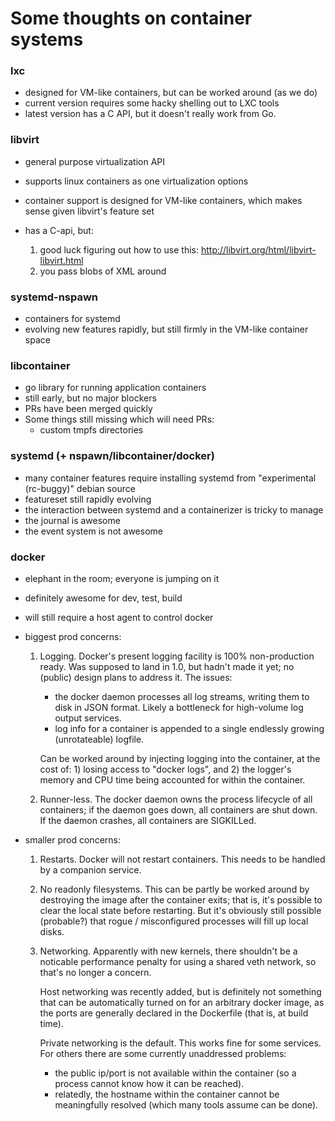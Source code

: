 # Some thoughts on container systems

### lxc

- designed for VM-like containers, but can be worked around (as we do)
- current version requires some hacky shelling out to LXC tools
- latest version has a C API, but it doesn't really work from Go.

### libvirt

- general purpose virtualization API
- supports linux containers as one virtualization options
- container support is designed for VM-like containers, which makes sense given libvirt's feature set
- has a C-api, but:

    1) good luck figuring out how to use this: http://libvirt.org/html/libvirt-libvirt.html
    2) you pass blobs of XML around

### systemd-nspawn

- containers for systemd
- evolving new features rapidly, but still firmly in the VM-like container space

### libcontainer

- go library for running application containers
- still early, but no major blockers
- PRs have been merged quickly
- Some things still missing which will need PRs:
  - custom tmpfs directories

### systemd (+ nspawn/libcontainer/docker)

- many container features require installing systemd from "experimental
  (rc-buggy)" debian source
- featureset still rapidly evolving
- the interaction between systemd and a containerizer is tricky to manage
- the journal is awesome
- the event system is not awesome

### docker

- elephant in the room; everyone is jumping on it
- definitely awesome for dev, test, build
- will still require a host agent to control docker
- biggest prod concerns:

  1. Logging. Docker's present logging facility is 100% non-production ready.
     Was supposed to land in 1.0, but hadn't made it yet; no (public) design
     plans to address it. The issues:

      - the docker daemon processes all log streams, writing them to disk in
        JSON format. Likely a bottleneck for high-volume log output services.
      - log info for a container is appended to a single endlessly growing
        (unrotateable) logfile.

     Can be worked around by injecting logging into the container, at the cost
     of: 1) losing access to "docker logs", and 2) the logger's memory and CPU
     time being accounted for within the container.

  2. Runner-less. The docker daemon owns the process lifecycle of all
     containers; if the daemon goes down, all containers are shut down. If the
     daemon crashes, all containers are SIGKILLed.

- smaller prod concerns:

  1. Restarts. Docker will not restart containers. This needs to be handled by
     a companion service.

  2. No readonly filesystems. This can be partly be worked around by destroying
     the image after the container exits; that is, it's possible to clear the
     local state before restarting. But it's obviously still possible
     (probable?) that rogue / misconfigured processes will fill up local disks.

  3. Networking. Apparently with new kernels, there shouldn't be a noticable
     performance penalty for using a shared veth network, so that's no longer a
     concern.

     Host networking was recently added, but is definitely not something that
     can be automatically turned on for an arbitrary docker image, as the ports
     are generally declared in the Dockerfile (that is, at build time).

     Private networking is the default. This works fine for some services. For
     others there are some currently unaddressed problems:

        - the public ip/port is not available within the container (so a
          process cannot know how it can be reached).
        - relatedly, the hostname within the container cannot be meaningfully
          resolved (which many tools assume can be done).
